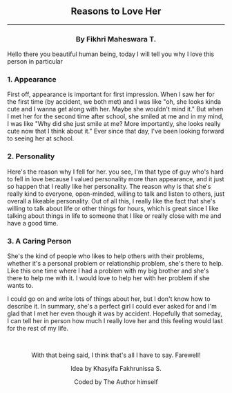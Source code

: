 <!DOCTYPE html> 
<html lang="eng">
<head>
<title>UwU</title>
<meta charset="UTF-8">
<meta name="viewport" content="width=device-width, initial-scale=1.0">
<meta name="author" content="Fikhri">

<!--If you can read this, then congrats-->
<!--And if you are wondering who's the person that I like? It's the one who gave me an idea for this HTML (smug)-->

<body>
<article>
    <h2 style="text-align: center;">Reasons to Love Her</h2>
    <hr>
    <h3 style="text-align: center;">By Fikhri Maheswara T.</h3>
    <p>Hello there you beautiful human being, today I will tell you why I love this person in particular</p>
    <h3>1. Appearance</h3>
    <p>First off, appearance is important for first impression. When I saw her for the first time (by accident, we both met) and I was like "oh, she looks kinda cute and I wanna get along with her. Maybe she wouldn't mind it." But when I met her for the second time after school, she smiled at me and in my mind, I was like "Why did she just smile at me? More importantly, she looks really cute now that I think about it." Ever since that day, I've been looking forward to seeing her at school.</p>
    <h3>2. Personality </h3>
    <p>Here's the reason why I fell for her. you see, I'm that type of guy who's hard to fell in love because I valued personality more than appearance, and it just so happen that I really like her personality. The reason why is that she's really kind to everyone, open-minded, willing to talk and listen to others, just overall a likeable personality. Out of all this, I really like the fact that she's willing to talk about life or other things for hours, which is great since I like talking about things in life to someone that I like or really close with me and have a good time.</p>
    <h3>3. A Caring Person</h3>
    <p>She's the kind of people who likes to help others with their problems, whether it's a personal problem or relationship problem, she's there to help. Like this one time where I had a problem with my big brother and she's there to help me with it. I would love to help her with her problem if she wants to.</p>
    <p>I could go on and write lots of things about her, but I don't know how to describe it. In summary, she's a perfect girl I could ever asked for and I'm glad that I met her even though it was by accident. Hopefully that someday, I can tell her in person how much I really love her and this feeling would last for the rest of my life.</p><br>
    <p style="text-align: center;">With that being said, I think that's all I have to say. Farewell!</p>
</article>
</main>
</div>

<footer>
    <p style="text-align: center;">Idea by Khasyifa Fakhrunissa S.</p>
    <p style="text-align: center;">Coded by The Author himself</p>
</footer>

</body>
</head>
</html>
